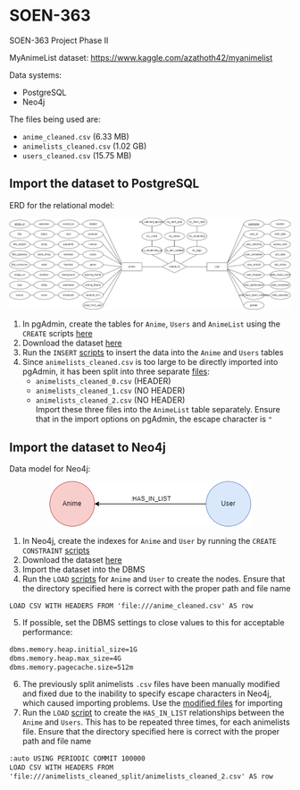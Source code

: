 # SOEN-363
SOEN-363 Project Phase II

MyAnimeList dataset: https://www.kaggle.com/azathoth42/myanimelist

Data systems:
- PostgreSQL
- Neo4j

The files being used are:
- `anime_cleaned.csv` (6.33 MB)
- `animelists_cleaned.csv` (1.02 GB)
- `users_cleaned.csv` (15.75 MB)


## Import the dataset to PostgreSQL

ERD for the relational model:
<p align="center">
<img src="https://github.com/auvigoo20/SOEN-363/blob/main/Diagrams/MyAnimeList_ERD.png" />
</p>

1. In pgAdmin, create the tables for `Anime`, `Users` and `AnimeList` using the `CREATE` scripts [here](https://github.com/auvigoo20/SOEN-363/tree/main/Postgres%20Scripts)
2. Download the dataset [here](https://www.dropbox.com/sh/odgx8qew37st1sb/AAD0-8OxngY6YXAtmUIrlDt5a?dl=0) 
3. Run the `INSERT` [scripts](https://github.com/auvigoo20/SOEN-363/tree/main/Postgres%20Scripts) to insert the data into the `Anime` and `Users` tables
4. Since `animelists_cleaned.csv` is too large to be directly imported into pgAdmin, it has been split into three separate [files](https://www.dropbox.com/s/e7zh0w7cuuwoadl/animelists_cleaned_split.zip?dl=0):
      * `animelists_cleaned_0.csv` (HEADER)
      * `animelists_cleaned_1.csv` (NO HEADER)
      * `animelists_cleaned_2.csv` (NO HEADER)
<br/>Import these three files into the `AnimeList` table separately. Ensure that in the import options on pgAdmin, the escape character is `"`

## Import the dataset to Neo4j

Data model for Neo4j:
<p align="center">
<img src="https://github.com/auvigoo20/SOEN-363/blob/main/Diagrams/MyAnimeList_neo4j.png" />
</p>

1. In Neo4j, create the indexes for `Anime` and `User` by running the `CREATE CONSTRAINT` [scripts](https://github.com/auvigoo20/SOEN-363/tree/main/Neo4j%20Scripts)
2. Download the dataset [here](https://www.dropbox.com/sh/odgx8qew37st1sb/AAD0-8OxngY6YXAtmUIrlDt5a?dl=0) 
3. Import the dataset into the DBMS
4. Run the `LOAD` [scripts](https://github.com/auvigoo20/SOEN-363/tree/main/Neo4j%20Scripts) for `Anime` and `User` to create the nodes. Ensure that the directory specified here    is correct with the proper path and file name
```
LOAD CSV WITH HEADERS FROM 'file:///anime_cleaned.csv' AS row
```
5. If possible, set the DBMS settings to close values to this for acceptable performance:
```
dbms.memory.heap.initial_size=1G
dbms.memory.heap.max_size=4G
dbms.memory.pagecache.size=512m
```
6. The previously split animelists `.csv` files have been manually modified and fixed due to the inability to specify escape characters in Neo4j, which caused importing problems. Use the [modified files](https://www.dropbox.com/s/jhz7c3gauo6vv57/animelists_cleaned_split_neo4j_fixed.zip?dl=0) for importing
7. Run the `LOAD` [script](https://github.com/auvigoo20/SOEN-363/blob/main/Neo4j%20Scripts/LOAD_HAS_IN_LIST.cypher) to create the `HAS_IN_LIST` relationships between the `Anime` and `Users`. This has to be repeated three times, for each animelists file. Ensure that the directory specified here is correct with the proper path and file name
```
:auto USING PERIODIC COMMIT 100000
LOAD CSV WITH HEADERS FROM 'file:///animelists_cleaned_split/animelists_cleaned_2.csv' AS row
```
